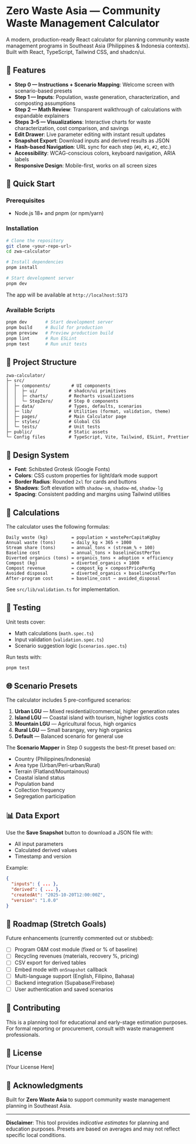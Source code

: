 # Zero Waste Asia — Community Waste Management Calculator

A modern, production-ready React calculator for planning community waste management programs in Southeast Asia (Philippines & Indonesia contexts). Built with React, TypeScript, Tailwind CSS, and shadcn/ui.

## 🎯 Features

- **Step 0 — Instructions + Scenario Mapping**: Welcome screen with scenario-based presets
- **Step 1 — Inputs**: Population, waste generation, characterization, and composting assumptions
- **Step 2 — Math Review**: Transparent walkthrough of calculations with expandable explainers
- **Steps 3–5 — Visualizations**: Interactive charts for waste characterization, cost comparison, and savings
- **Edit Drawer**: Live parameter editing with instant result updates
- **Snapshot Export**: Download inputs and derived results as JSON
- **Hash-based Navigation**: URL sync for each step (`#0`, `#1`, `#2`, etc.)
- **Accessibility**: WCAG-conscious colors, keyboard navigation, ARIA labels
- **Responsive Design**: Mobile-first, works on all screen sizes

## 🚀 Quick Start

### Prerequisites

- Node.js 18+ and pnpm (or npm/yarn)

### Installation

```bash
# Clone the repository
git clone <your-repo-url>
cd zwa-calculator

# Install dependencies
pnpm install

# Start development server
pnpm dev
```

The app will be available at `http://localhost:5173`

### Available Scripts

```bash
pnpm dev       # Start development server
pnpm build     # Build for production
pnpm preview   # Preview production build
pnpm lint      # Run ESLint
pnpm test      # Run unit tests
```

## 📁 Project Structure

```
zwa-calculator/
├─ src/
│  ├─ components/        # UI components
│  │  ├─ ui/            # shadcn/ui primitives
│  │  ├─ charts/        # Recharts visualizations
│  │  └─ StepZero/      # Step 0 components
│  ├─ data/             # Types, defaults, scenarios
│  ├─ lib/              # Utilities (format, validation, theme)
│  ├─ pages/            # Main Calculator page
│  ├─ styles/           # Global CSS
│  └─ tests/            # Unit tests
├─ public/              # Static assets
└─ Config files         # TypeScript, Vite, Tailwind, ESLint, Prettier
```

## 🎨 Design System

- **Font**: Schibsted Grotesk (Google Fonts)
- **Colors**: CSS custom properties for light/dark mode support
- **Border Radius**: Rounded `2xl` for cards and buttons
- **Shadows**: Soft elevation with `shadow-sm`, `shadow-md`, `shadow-lg`
- **Spacing**: Consistent padding and margins using Tailwind utilities

## 🧮 Calculations

The calculator uses the following formulas:

```
Daily waste (kg)         = population × wastePerCapitaKgDay
Annual waste (tons)      = daily_kg × 365 ÷ 1000
Stream share (tons)      = annual_tons × (stream_% ÷ 100)
Baseline cost            = annual_tons × baselineCostPerTon
Diverted organics (tons) = organics_tons × adoption × efficiency
Compost (kg)             = diverted_organics × 1000
Compost revenue          = compost_kg × compostPricePerKg
Avoided disposal         = diverted_organics × baselineCostPerTon
After-program cost       = baseline_cost − avoided_disposal
```

See `src/lib/validation.ts` for implementation.

## 🧪 Testing

Unit tests cover:
- Math calculations (`math.spec.ts`)
- Input validation (`validation.spec.ts`)
- Scenario suggestion logic (`scenarios.spec.ts`)

Run tests with:
```bash
pnpm test
```

## 🌐 Scenario Presets

The calculator includes 5 pre-configured scenarios:

1. **Urban LGU** — Mixed residential/commercial, higher generation rates
2. **Island LGU** — Coastal island with tourism, higher logistics costs
3. **Mountain LGU** — Agricultural focus, high organics
4. **Rural LGU** — Small barangay, very high organics
5. **Default** — Balanced scenario for general use

The **Scenario Mapper** in Step 0 suggests the best-fit preset based on:
- Country (Philippines/Indonesia)
- Area type (Urban/Peri-urban/Rural)
- Terrain (Flatland/Mountainous)
- Coastal island status
- Population band
- Collection frequency
- Segregation participation

## 📊 Data Export

Use the **Save Snapshot** button to download a JSON file with:
- All input parameters
- Calculated derived values
- Timestamp and version

Example:
```json
{
  "inputs": { ... },
  "derived": { ... },
  "createdAt": "2025-10-20T12:00:00Z",
  "version": "1.0.0"
}
```

## 🎯 Roadmap (Stretch Goals)

Future enhancements (currently commented out or stubbed):

- [ ] Program O&M cost module (fixed or % of baseline)
- [ ] Recycling revenues (materials, recovery %, pricing)
- [ ] CSV export for derived tables
- [ ] Embed mode with `onSnapshot` callback
- [ ] Multi-language support (English, Filipino, Bahasa)
- [ ] Backend integration (Supabase/Firebase)
- [ ] User authentication and saved scenarios

## 🤝 Contributing

This is a planning tool for educational and early-stage estimation purposes. For formal reporting or procurement, consult with waste management professionals.

## 📄 License

[Your License Here]

## 🙏 Acknowledgments

Built for **Zero Waste Asia** to support community waste management planning in Southeast Asia.

---

**Disclaimer**: This tool provides *indicative estimates* for planning and education purposes. Presets are based on averages and may not reflect specific local conditions.


